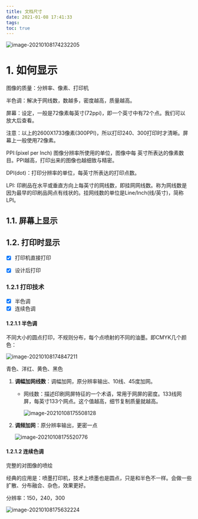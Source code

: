 ```yaml
---
title: 文档尺寸
date: 2021-01-08 17:41:33
tags:
toc: true
---
```


![image-20210108174232205](http://myapp.img.mykernel.cn/image-20210108174232205.png)



# 1. 如何显示

图像的质量：分辨率、像素、打印机

半色调：解决于网线数，数越多，密度越高，质量越高。

屏幕：设定，一般是72像素每英寸(72ppi)，即一个英寸中有72个点。我们可以 放大后查看。

注意：以上的2600X1733像素(300PPI)，所以打印240、300打印时才清晰。屏幕上一般使用72像素。



PPI:(pixel per lnch) 图像分辨率所使用的单位，图像中每 英寸所表达的像素数目。PPI越高，打印出来的图像也越细致与精密。

DPI(dot)：打印分辨率的单位，每英寸所表达的打印点数。

LPI: 印刷品在水平或垂直方向上每英寸的网线数，即挂网网线数。称为网线数是因为最早的印刷品网点有线状的。挂网线数的单位是Line/lnch(线/英寸)，简称LPI。

## 1.1. 屏幕上显示

## 1.2. 打印时显示

- [x] 打印机直接打印
- [x] 设计后打印



### 1.2.1 打印技术

- [x] 半色调
- [x] 连续色调

#### 1.2.1.1 **半色调**

不同大小的圆点打印，不规则分布，每个点喷射的不同的油墨。即CMYK几个颜色：

![image-20210108174847211](http://myapp.img.mykernel.cn/image-20210108174847211.png)

青色、洋红、黄色、黑色

1. **调幅加网线数**：调幅加网，原分辨率输出、10线、45度加网。 

   - 网线数：描述印刷网屏特征的一个术语，常用于网屏的密度。133线网屏，每英寸133个网点。这个值越高，细节复制质量就越高。

     ![image-20210108175508128](http://myapp.img.mykernel.cn/image-20210108175508128.png)

2. **调频加网**：原分辨率输出，更密一点

   ![image-20210108175520776](http://myapp.img.mykernel.cn/image-20210108175520776.png)

#### 1.2.1.2 **连续色调**

完整的对图像的喷绘

经典的应用是：喷墨打印机，技术上喷墨也是圆点，只是和半色不一样。会做一些扩散、分布融合、杂色，效果更好。

分辨率：150，240，300

![image-20210108175632224](http://myapp.img.mykernel.cn/image-20210108175632224.png)



